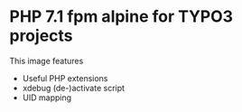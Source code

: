 # PHP 7.1 fpm alpine for TYPO3 projects

This image features
* Useful PHP extensions
* xdebug (de-)activate script
* UID mapping